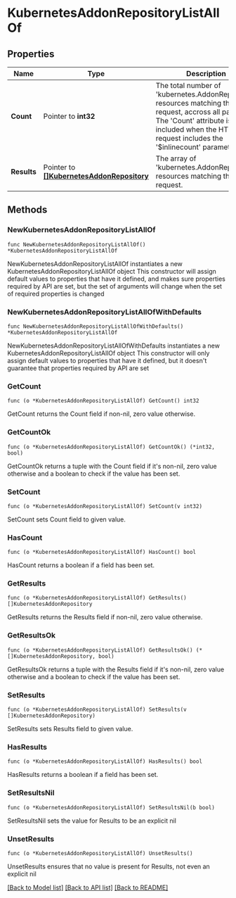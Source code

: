 # KubernetesAddonRepositoryListAllOf

## Properties

Name | Type | Description | Notes
------------ | ------------- | ------------- | -------------
**Count** | Pointer to **int32** | The total number of &#39;kubernetes.AddonRepository&#39; resources matching the request, accross all pages. The &#39;Count&#39; attribute is included when the HTTP GET request includes the &#39;$inlinecount&#39; parameter. | [optional] 
**Results** | Pointer to [**[]KubernetesAddonRepository**](kubernetes.AddonRepository.md) | The array of &#39;kubernetes.AddonRepository&#39; resources matching the request. | [optional] 

## Methods

### NewKubernetesAddonRepositoryListAllOf

`func NewKubernetesAddonRepositoryListAllOf() *KubernetesAddonRepositoryListAllOf`

NewKubernetesAddonRepositoryListAllOf instantiates a new KubernetesAddonRepositoryListAllOf object
This constructor will assign default values to properties that have it defined,
and makes sure properties required by API are set, but the set of arguments
will change when the set of required properties is changed

### NewKubernetesAddonRepositoryListAllOfWithDefaults

`func NewKubernetesAddonRepositoryListAllOfWithDefaults() *KubernetesAddonRepositoryListAllOf`

NewKubernetesAddonRepositoryListAllOfWithDefaults instantiates a new KubernetesAddonRepositoryListAllOf object
This constructor will only assign default values to properties that have it defined,
but it doesn't guarantee that properties required by API are set

### GetCount

`func (o *KubernetesAddonRepositoryListAllOf) GetCount() int32`

GetCount returns the Count field if non-nil, zero value otherwise.

### GetCountOk

`func (o *KubernetesAddonRepositoryListAllOf) GetCountOk() (*int32, bool)`

GetCountOk returns a tuple with the Count field if it's non-nil, zero value otherwise
and a boolean to check if the value has been set.

### SetCount

`func (o *KubernetesAddonRepositoryListAllOf) SetCount(v int32)`

SetCount sets Count field to given value.

### HasCount

`func (o *KubernetesAddonRepositoryListAllOf) HasCount() bool`

HasCount returns a boolean if a field has been set.

### GetResults

`func (o *KubernetesAddonRepositoryListAllOf) GetResults() []KubernetesAddonRepository`

GetResults returns the Results field if non-nil, zero value otherwise.

### GetResultsOk

`func (o *KubernetesAddonRepositoryListAllOf) GetResultsOk() (*[]KubernetesAddonRepository, bool)`

GetResultsOk returns a tuple with the Results field if it's non-nil, zero value otherwise
and a boolean to check if the value has been set.

### SetResults

`func (o *KubernetesAddonRepositoryListAllOf) SetResults(v []KubernetesAddonRepository)`

SetResults sets Results field to given value.

### HasResults

`func (o *KubernetesAddonRepositoryListAllOf) HasResults() bool`

HasResults returns a boolean if a field has been set.

### SetResultsNil

`func (o *KubernetesAddonRepositoryListAllOf) SetResultsNil(b bool)`

 SetResultsNil sets the value for Results to be an explicit nil

### UnsetResults
`func (o *KubernetesAddonRepositoryListAllOf) UnsetResults()`

UnsetResults ensures that no value is present for Results, not even an explicit nil

[[Back to Model list]](../README.md#documentation-for-models) [[Back to API list]](../README.md#documentation-for-api-endpoints) [[Back to README]](../README.md)



